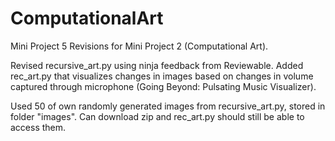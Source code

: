 # ComputationalArt
Mini Project 5 Revisions for Mini Project 2 (Computational Art).

Revised recursive_art.py using ninja feedback from Reviewable.
Added rec_art.py that visualizes changes in images based on changes in volume captured through microphone (Going Beyond: Pulsating Music Visualizer).


Used 50 of own randomly generated images from recursive_art.py, stored in folder "images". Can download zip and rec_art.py should still be able to access them. 
